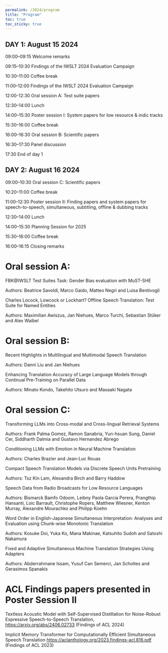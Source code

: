 ```yaml
---
permalink: /2024/program
title: "Program"
toc: true
toc_sticky: true
---
```


## DAY 1: August 15 2024

09:00–09:15	Welcome remarks

09:15–10:30	Findings of the IWSLT 2024 Evaluation Campaign 

10:30–11:00	Coffee break

11:00–12:00 Findings of the IWSLT 2024 Evaluation Campaign

12:00-12:30	Oral session A: Test suite papers

12:30–14:00	Lunch

14:00–15:30	Poster session I: System papers for low resource & indic tracks 

15:30–16:00	Coffee break

16:00–16:30 Oral session B: Scientific papers

16:30–17:30	Panel discussion

17:30		End of day 1

## DAY 2: August 16 2024

09:00–10:30 Oral session C: Scientific papers

10:20–11:00	Coffee break

11:00–12:30	Poster session II: Finding papers and system papers for speech-to-speech, simultaneous, subtitling, 
offline & dubbing tracks 

12:30–14:00	Lunch

14:00–15:30 Planning Session for 2025

15:30–16:00	Coffee break

16:00–16:15	Closing remarks


# Oral session A:

FBK@IWSLT Test Suites Task: Gender Bias evaluation with MuST-SHE

Authors: Beatrice Savoldi, Marco Gaido, Matteo Negri and Luisa Bentivogli 

Charles Locock, Lowcock or Lockhart? Offline Speech Translation: Test Suite for Named Entities

Authors: Maximilian Awiszus, Jan Niehues, Marco Turchi, Sebastian Stüker and Alex Waibel

# Oral session B:

Recent Highlights in Multilingual and Multimodal Speech Translation

Authors: Danni Liu and Jan Niehues

Enhancing Translation Accuracy of Large Language Models through Continual Pre-Training on Parallel Data

Authors:  Minato Kondo, Takehito Utsuro and Masaaki Nagata

# Oral session C:

Transforming LLMs into Cross-modal and Cross-lingual Retrieval Systems

Authors:  Frank Palma Gomez, Ramon Sanabria, Yun-hsuan Sung, Daniel Cer, Siddharth Dalmia and Gustavo Hernandez Abrego

Conditioning LLMs with Emotion in Neural Machine Translation

Authors:  Charles Brazier and Jean-Luc Rouas

Compact Speech Translation Models via Discrete Speech Units Pretraining

Authors:  Tsz Kin Lam, Alexandra Birch and Barry Haddow

Speech Data from Radio Broadcasts for Low Resource Languages

Authors:  Bismarck Bamfo Odoom, Leibny Paola Garcia Perera, Prangthip Hansanti, Loic Barrault, Christophe Ropers, Matthew Wiesner, Kenton Murray, Alexandre Mourachko and Philipp Koehn

Word Order in English-Japanese Simultaneous Interpretation: Analyses and Evaluation using Chunk-wise Monotonic Translation

Authors: Kosuke Doi, Yuka Ko, Mana Makinae, Katsuhito Sudoh and Satoshi Nakamura

Fixed and Adaptive Simultaneous Machine Translation Strategies Using Adapters

Authors:  Abderrahmane Issam, Yusuf Can Semerci, Jan Scholtes and Gerasimos Spanakis

# ACL Findings papers presented in Poster Session II

Textless Acoustic Model with Self-Supervised Distillation for Noise-Robust Expressive Speech-to-Speech Translation, https://arxiv.org/abs/2406.02733 (Findings of ACL 2024)


Implicit Memory Transformer for Computationally Efficient Simultaneous Speech Translation
https://aclanthology.org/2023.findings-acl.816.pdf (Findings of ACL 2023)
